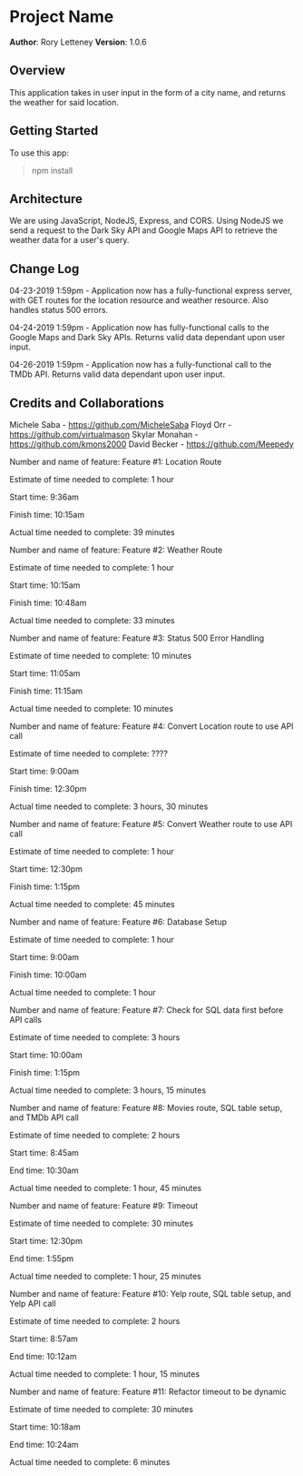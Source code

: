 # Project Name

**Author**: Rory Letteney
**Version**: 1.0.6

## Overview
This application takes in user input in the form of a city name, and returns the weather for said location.

## Getting Started
To use this app:
> npm install

## Architecture
We are using JavaScript, NodeJS, Express, and CORS. Using NodeJS we send a request to the Dark Sky API and Google Maps API to retrieve the weather data for a user's query.

## Change Log
04-23-2019 1:59pm - Application now has a fully-functional express server, with GET routes for the location resource and weather resource. Also handles status 500 errors.

04-24-2019 1:59pm - Application now has fully-functional calls to the Google Maps and Dark Sky APIs. Returns valid data dependant upon user input.

04-26-2019 1:59pm - Application now has a fully-functional call to the TMDb API. Returns valid data dependant upon user input.

## Credits and Collaborations
Michele Saba - https://github.com/MicheleSaba
Floyd Orr - https://github.com/virtualmason
Skylar Monahan - https://github.com/kmons2000
David Becker - https://github.com/Meepedy


Number and name of feature: Feature #1: Location Route

Estimate of time needed to complete: 1 hour

Start time: 9:36am

Finish time: 10:15am

Actual time needed to complete: 39 minutes

Number and name of feature: Feature #2: Weather Route

Estimate of time needed to complete: 1 hour

Start time: 10:15am

Finish time: 10:48am

Actual time needed to complete: 33 minutes

Number and name of feature: Feature #3: Status 500 Error Handling

Estimate of time needed to complete: 10 minutes

Start time: 11:05am

Finish time: 11:15am

Actual time needed to complete: 10 minutes

Number and name of feature: Feature #4: Convert Location route to use API call

Estimate of time needed to complete: ????

Start time: 9:00am

Finish time: 12:30pm

Actual time needed to complete: 3 hours, 30 minutes

Number and name of feature: Feature #5: Convert Weather route to use API call

Estimate of time needed to complete: 1 hour

Start time: 12:30pm

Finish time: 1:15pm

Actual time needed to complete: 45 minutes

Number and name of feature: Feature #6: Database Setup

Estimate of time needed to complete: 1 hour

Start time: 9:00am

Finish time: 10:00am

Actual time needed to complete: 1 hour

Number and name of feature: Feature #7: Check for SQL data first before API calls

Estimate of time needed to complete: 3 hours

Start time: 10:00am

Finish time: 1:15pm

Actual time needed to complete: 3 hours, 15 minutes

Number and name of feature: Feature #8: Movies route, SQL table setup, and TMDb API call

Estimate of time needed to complete: 2 hours

Start time: 8:45am

End time: 10:30am

Actual time needed to complete: 1 hour, 45 minutes

Number and name of feature: Feature #9: Timeout

Estimate of time needed to complete: 30 minutes

Start time: 12:30pm

End time: 1:55pm

Actual time needed to complete: 1 hour, 25 minutes

Number and name of feature: Feature #10: Yelp route, SQL table setup, and Yelp API call

Estimate of time needed to complete: 2 hours

Start time: 8:57am

End time: 10:12am

Actual time needed to complete: 1 hour, 15 minutes

Number and name of feature: Feature #11: Refactor timeout to be dynamic

Estimate of time needed to complete: 30 minutes

Start time: 10:18am

End time: 10:24am

Actual time needed to complete: 6 minutes